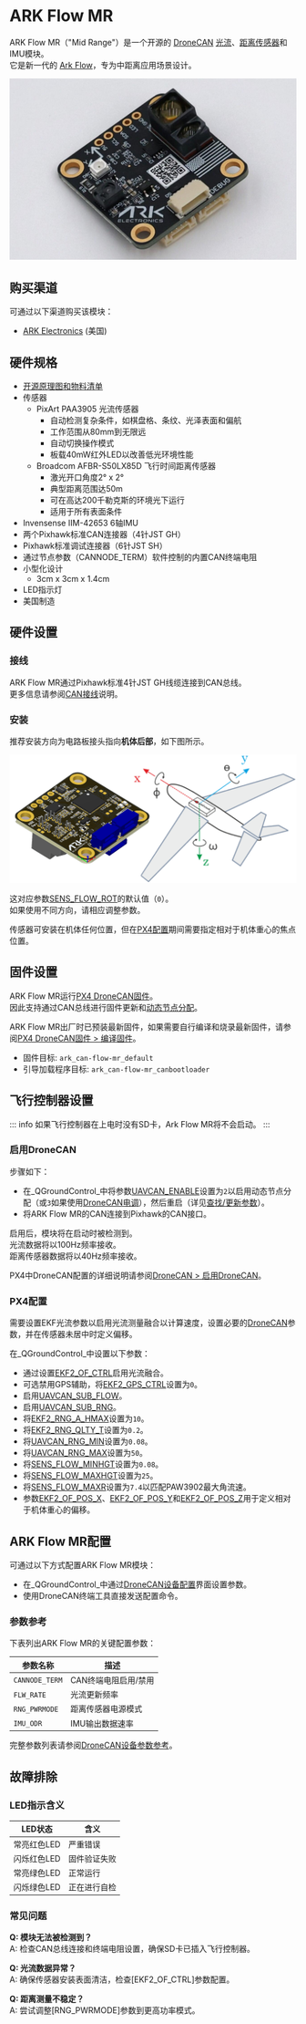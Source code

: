 # ARK Flow MR

ARK Flow MR（"Mid Range"）是一个开源的 [DroneCAN](index.md) [光流](../sensor/optical_flow.md)、[距离传感器](../sensor/rangefinders.md)和IMU模块。  
它是新一代的 [Ark Flow](ark_flow.md)，专为中距离应用场景设计。

![ARK Flow MR](../../assets/hardware/sensors/optical_flow/ark_flow_mr.jpg)

## 购买渠道

可通过以下渠道购买该模块：

- [ARK Electronics](https://arkelectron.com/product/ark-flow-mr/) (美国)

## 硬件规格

- [开源原理图和物料清单](https://github.com/ARK-Electronics/ARK_Flow_MR)
- 传感器
  - PixArt PAA3905 光流传感器
    - 自动检测复杂条件，如棋盘格、条纹、光泽表面和偏航
    - 工作范围从80mm到无限远
    - 自动切换操作模式
    - 板载40mW红外LED以改善低光环境性能
  - Broadcom AFBR-S50LX85D 飞行时间距离传感器
    - 激光开口角度2° x 2°
    - 典型距离范围达50m
    - 可在高达200千勒克斯的环境光下运行
    - 适用于所有表面条件
- Invensense IIM-42653 6轴IMU
- 两个Pixhawk标准CAN连接器（4针JST GH）
- Pixhawk标准调试连接器（6针JST SH）
- 通过节点参数（CANNODE_TERM）软件控制的内置CAN终端电阻  
- 小型化设计
  - 3cm x 3cm x 1.4cm
- LED指示灯
- 美国制造

## 硬件设置

### 接线

ARK Flow MR通过Pixhawk标准4针JST GH线缆连接到CAN总线。  
更多信息请参阅[CAN接线](../can/index.md#wiring)说明。

### 安装

推荐安装方向为电路板接头指向**机体后部**，如下图所示。

![ARK Flow MR与Pixhawk对齐](../../assets/hardware/sensors/optical_flow/ark_flow_orientation.png)

这对应参数[SENS_FLOW_ROT](../advanced_config/parameter_reference.md#SENS_FLOW_ROT)的默认值（`0`）。  
如果使用不同方向，请相应调整参数。

传感器可安装在机体任何位置，但在[PX4配置](#px4-configuration)期间需要指定相对于机体重心的焦点位置。

## 固件设置

ARK Flow MR运行[PX4 DroneCAN固件](px4_cannode_fw.md)。  
因此支持通过CAN总线进行固件更新和[动态节点分配](index.md#node-id-allocation)。

ARK Flow MR出厂时已预装最新固件，如果需要自行编译和烧录最新固件，请参阅[PX4 DroneCAN固件 > 编译固件](px4_cannode_fw.md#building-the-firmware)。

- 固件目标: `ark_can-flow-mr_default`
- 引导加载程序目标: `ark_can-flow-mr_canbootloader`

## 飞行控制器设置

::: info
如果飞行控制器在上电时没有SD卡，Ark Flow MR将不会启动。
:::

### 启用DroneCAN

步骤如下：

- 在_QGroundControl_中将参数[UAVCAN_ENABLE](../advanced_config/parameter_reference.md#UAVCAN_ENABLE)设置为`2`以启用动态节点分配（或`3`如果使用[DroneCAN电调](../dronecan/escs.md)），然后重启（详见[查找/更新参数](../advanced_config/parameters.md)）。
- 将ARK Flow MR的CAN连接到Pixhawk的CAN接口。

启用后，模块将在启动时被检测到。  
光流数据将以100Hz频率接收。  
距离传感器数据将以40Hz频率接收。

PX4中DroneCAN配置的详细说明请参阅[DroneCAN > 启用DroneCAN](../dronecan/index.md#enabling-dronecan)。

### PX4配置

需要设置EKF光流参数以启用光流测量融合以计算速度，设置必要的[DroneCAN](index.md)参数，并在传感器未居中时定义偏移。

在_QGroundControl_中设置以下参数：

- 通过设置[EKF2_OF_CTRL](../advanced_config/parameter_reference.md#EKF2_OF_CTRL)启用光流融合。
- 可选禁用GPS辅助，将[EKF2_GPS_CTRL](../advanced_config/parameter_reference.md#EKF2_GPS_CTRL)设置为`0`。
- 启用[UAVCAN_SUB_FLOW](../advanced_config/parameter_reference.md#UAVCAN_SUB_FLOW)。
- 启用[UAVCAN_SUB_RNG](../advanced_config/parameter_reference.md#UAVCAN_SUB_RNG)。
- 将[EKF2_RNG_A_HMAX](../advanced_config/parameter_reference.md#EKF2_RNG_A_HMAX)设置为`10`。
- 将[EKF2_RNG_QLTY_T](../advanced_config/parameter_reference.md#EKF2_RNG_QLTY_T)设置为`0.2`。
- 将[UAVCAN_RNG_MIN](../advanced_config/parameter_reference.md#UAVCAN_RNG_MIN)设置为`0.08`。
- 将[UAVCAN_RNG_MAX](../advanced_config/parameter_reference.md#UAVCAN_RNG_MAX)设置为`50`。
- 将[SENS_FLOW_MINHGT](../advanced_config/parameter_reference.md#SENS_FLOW_MINHGT)设置为`0.08`。
- 将[SENS_FLOW_MAXHGT](../advanced_config/parameter_reference.md#SENS_FLOW_MAXHGT)设置为`25`。
- 将[SENS_FLOW_MAXR](../advanced_config/parameter_reference.md#SENS_FLOW_MAXR)设置为`7.4`以匹配PAW3902最大角流速。
- 参数[EKF2_OF_POS_X](../advanced_config/parameter_reference.md#EKF2_OF_POS_X)、[EKF2_OF_POS_Y](../advanced_config/parameter_reference.md#EKF2_OF_POS_Y)和[EKF2_OF_POS_Z](../advanced_config/parameter_reference.md#EKF2_OF_POS_Z)用于定义相对于机体重心的偏移。

## ARK Flow MR配置

可通过以下方式配置ARK Flow MR模块：

- 在_QGroundControl_中通过[DroneCAN设备配置](../dronecan/device_configuration.md)界面设置参数。
- 使用DroneCAN终端工具直接发送配置命令。

### 参数参考

下表列出ARK Flow MR的关键配置参数：

| 参数名称         | 描述                  |
|------------------|-----------------------|
| `CANNODE_TERM`   | CAN终端电阻启用/禁用  |
| `FLW_RATE`       | 光流更新频率          |
| `RNG_PWRMODE`     | 距离传感器电源模式    |
| `IMU_ODR`        | IMU输出数据速率       |

完整参数列表请参阅[DroneCAN设备参数参考](../dronecan/device_parameters.md)。

## 故障排除

### LED指示含义

| LED状态          | 含义                  |
|------------------|-----------------------|
| 常亮红色LED       | 严重错误              |
| 闪烁红色LED       | 固件验证失败          |
| 常亮绿色LED       | 正常运行              |
| 闪烁绿色LED       | 正在进行自检          |

### 常见问题

**Q: 模块无法被检测到？**  
A: 检查CAN总线连接和终端电阻设置，确保SD卡已插入飞行控制器。

**Q: 光流数据异常？**  
A: 确保传感器安装表面清洁，检查[EKF2_OF_CTRL]参数配置。

**Q: 距离测量不稳定？**  
A: 尝试调整[RNG_PWRMODE]参数到更高功率模式。